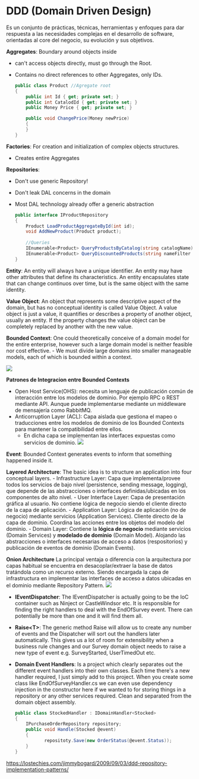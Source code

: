 

# DDD (Domain Driven Design)
Es un conjunto de prácticas, técnicas, herramientas y enfoques para dar respuesta a las necesidades complejas en el desarrollo de software, orientadas al core del negocio, su evolución y sus objetivos.

**Aggregates**: Boundary around objects inside
- can't access objects directly, must go through the Root. 
- Contains no direct references to other Aggregates, only IDs.
		
    ```csharp
	public class Product //Agregate root
	{
		public int Id { get; private set; }
		public int CatalodId { get; private set; }
		public Money Price { get; private set; }

		public void ChangePrice(Money newPrice)
		{
		}
	}
	```

**Factories**: For creation and initialization of complex objects structures. 
- Creates entire Aggregates

**Repositories**: 
- Don't use generic Repository<T>!
- Don't leak DAL concerns in the domain
- Most DAL technology already offer a generic abstraction

    ```csharp
	public interface IProductRepository
	{
		Product LoadProductAggregateById(int id);
		void AddNewProduct(Product product);
      
        //Queries
		IEnumerable<Product> QueryProductsByCatalog(string catalogName);
        IEnumerable<Product> QueryDiscountedProducts(string nameFilter Money maxPriceFilter);
	}
	```

**Entity**: An entity will always have a unique identifier. An entity may have other attributes that define its characteristics. An entity encapsulates state that can change continuos over time, but is the same object with the same identity.

**Value Object**: An object that represents some descriptive aspect of the domain, but has no conceptual identity is called Value Object. A value object is just a value, it quantifies or describes a property of another object, usually an entity. If the property changes the value object can be completely replaced by another with the new value.

**Bounded Context**: One could theoretically conceive of a domain model for the entire enterprise, however such a large domain model is neither feasible nor cost effective. 
	- We must divide large domains into smaller manageable models, each of which is bounded within a context.
	
![](http://i.imgur.com/5n5r6vf.png)

**Patrones de Integracion entre Bounded Contexts**
- Open Host Service(OHS): necesita un lenguaje de publicación común de interacción entre los modelos de dominio. Por ejemplo RPC o REST mediante API. Aunque puede implementarse mediante un middleware de mensajería como RabbitMQ.
- Anticorruption Layer (ACL): Capa aislada que gestiona el mapeo o traducciones entre los modelos de dominio de los Bounded Contexts para mantener la compatibilidad entre ellos. 
	- En dicha capa se implementan las interfaces expuestas como servicios de dominio. 
	![](http://i.imgur.com/sQFvgpj.png)
	

**Event**: Bounded Context generates events to inform that something happened inside it.

**Layered Architecture**: The basic idea is to structure an application into four conceptual layers.
    - Infrastructure Layer: Capa que implementa/provee todos los servicios de bajo nivel (persistence, sending message, logging), que depende de las abstracciones o interfaces definidas/ubicadas en los componentes de alto nivel.
    - User Interface Layer: Capa de presentación gráfica al usuario. No contiene lógica de negocio siendo el cliente directo de la capa de aplicación.
    - Application Layer: Lógica de aplicación (no de negocio) mediante servicios (Application Services). Cliente directo de la capa de dominio. Coordina las acciones entre los objetos del modelo del dominio.
    - Domain Layer: Contiene la **lógica de negocio** mediante servicios (Domain Services) y **modelado de dominio** (Domain Model). Alojando las abstracciones o interfaces necesarias de acceso a datos (respositorios) y publicación de eventos de dominio (Domain Events).
	
**Onion Architecture**
La principal ventaja o diferencia con la arquitectura por capas habitual se encuentra en desacoplar/extraer la base de datos tratándola como un recurso externo. Siendo encargada la capa de infrastructura en implementar las interfaces de acceso a datos ubicadas en el dominio mediante Repository Pattern. 
![](http://i.imgur.com/lDCLhEK.png)

- **IEventDispatcher**: The IEventDispatcher is actually going to be the IoC container such as Ninject or CastleWindsor etc. It is responsible for finding the right handlers to deal with the EndOfSurvey event. There can potentially be more than one and it will find them all.

- **Raise\<T\>**: The generic method Raise<T> will allow us to create any number of events and the Dispatcher will sort out the handlers later automatically. This gives us a lot of room for extensibility when a business rule changes and our Survey domain object needs to raise a new type of event e.g. SurveyStarted, UserTimedOut etc.

-  **Domain Event Handlers**: Is a project which clearly separates out the different event handlers into their own classes. Each time there's a new handler required, I just simply add to this project. When you create some class like EndOfSurveyHandler.cs we can even use dependency injection in the constructor here if we wanted to for storing things in a repository or any other services required. Clean and separated from the domain object assembly. 
 
	```csharp
	public class StockedHandler : IDomainHandler<Stocked>
	{
		IPurchaseOrderRepository repository;	
    	public void Handle(Stocked @event)
    	{
	           repositoty.Save(new OrderStatus(@event.Status));
    	}
	}
	```

https://lostechies.com/jimmybogard/2009/09/03/ddd-repository-implementation-patterns/